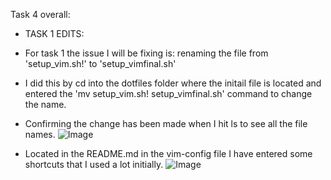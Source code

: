 Task 4 overall:
+ TASK 1 EDITS:
+ For task 1 the issue I will be fixing is: renaming the file from 'setup_vim.sh!' to 'setup_vimfinal.sh'
+ I did this by cd into the dotfiles folder where the initail file is located and entered the 'mv setup_vim.sh\! setup_vimfinal.sh' command to change the name.
+ Confirming the change has been made when I hit ls to see all the file names.
  ![Image](https://github.com/user-attachments/assets/3f98b11e-22a7-4cd2-aee6-7ecfb2661dec) 

+ Located in the README.md in the vim-config file I have entered some shortcuts that I used a lot initially.
  ![Image](https://github.com/user-attachments/assets/87c827c9-5751-479d-8cac-696f592492a6) 
